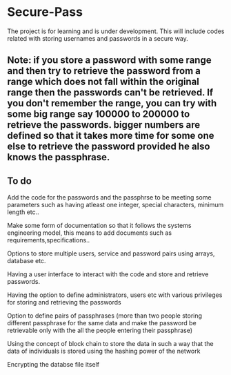 # Secure-Pass
The project is for learning and is under development.
This will include codes related with storing usernames and passwords in a secure way.
## Note: if you store a password with some range and then try to retrieve the password from a range which does not fall within the original range then the passwords can't be retrieved. If you don't remember the range, you can try with some big range say 100000 to 200000 to retrieve the passwords. bigger numbers are defined so that it takes more time for some one else to retrieve the password provided he also knows the passphrase.

## To do
Add the code for the passwords and the passphrse to be meeting some parameters such as having atleast one integer, special characters, minimum length etc..

Make some form of documentation so that it follows the systems engineering model, this means to add documents such as requirements,specifications..

Options to store multiple users, service and password pairs using arrays, database etc.

Having a user interface to interact with the code and store and retrieve passwords.

Having the option to define administrators, users etc with various privileges for storing and retrieving the passwords

Option to define pairs of passphrases (more than two people storing different passphrase for the same data and make the password be retrievable only with the all the people entering their passphrase)

Using the concept of block chain to store the data in such a way that the data of individuals is stored using the hashing power of the network

Encrypting the databse file itself
